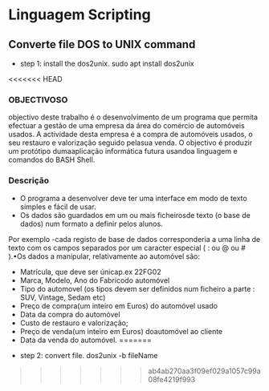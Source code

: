 # Linguagem Scripting

## Converte file DOS to UNIX command
- step 1: install the dos2unix.
sudo apt install dos2unix

<<<<<<< HEAD
### OBJECTIVOSO 

objectivo deste trabalho é o desenvolvimento de um programa que permita efectuar a gestão de uma empresa da área do comércio de automóveis usados. A actividade desta empresa é a compra de automóveis usados, o seu restauro e valorização seguido pelasua venda. O objectivo é produzir um protótipo dumaaplicação informática futura usandoa linguagem e comandos do  BASH Shell.

### Descrição
* O programa a desenvolver deve ter uma interface em modo de texto simples e fácil de usar.
* Os dados são guardados em um ou mais ficheirosde texto (o base de dados) num formato a definir pelos alunos.

Por  exemplo -cada  registo  de  base de dados  corresponderia  a  uma  linha de  texto  com  os  campos separados por um caracter especial ( :  ou @ ou # ).•Os dados a manipular, relativamente ao automóvel são:
* Matrícula, que deve ser únicap.ex 22FG02
* Marca, Modelo, Ano do Fabricodo automóvel
* Tipo do automovel (os tipos devem ser definidos num ficheiro a parte : SUV, Vintage, Sedam etc)
* Preço de compra(um inteiro em Euros) do automóvel usado
* Data da compra do automóvel
* Custo de restauro e valorização;
* Preço de venda(um inteiro em Euros) doautomóvel ao cliente
* Data da venda do automóvel. 
=======
- step 2: convert file.
dos2unix -b fileName
>>>>>>> ab4ab270aa3f09ef029a1057c99a08fe4219f993
